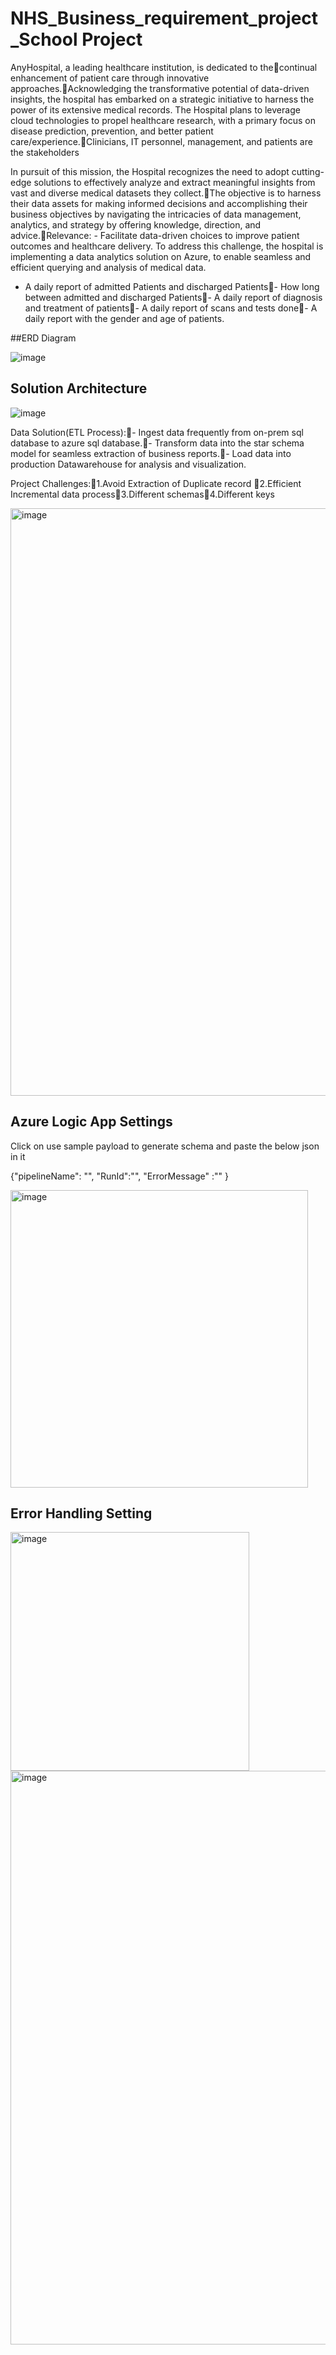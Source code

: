 # NHS_Business_requirement_project_School Project

AnyHospital, a leading healthcare institution, is dedicated to thecontinual enhancement of patient care through innovative approaches.Acknowledging the transformative potential of data-driven insights, the hospital has embarked on a strategic initiative to harness the power of its extensive medical records. The Hospital plans to leverage cloud technologies to propel healthcare research, with a primary focus on disease prediction, prevention, and better patient care/experience.Clinicians, IT personnel, management, and patients are the stakeholders


In pursuit of this mission, the Hospital recognizes the need to adopt cutting-edge solutions to effectively analyze and extract meaningful insights from vast and diverse medical datasets they collect.The objective is to harness their data assets for making informed decisions and accomplishing their business objectives by navigating the intricacies of data management, analytics, and strategy by offering knowledge, direction, and advice.Relevance: - Facilitate data-driven choices to improve patient outcomes and healthcare delivery. To address this challenge, the hospital is implementing a data analytics solution on Azure, to enable seamless and efficient querying and analysis of medical data.

- A daily report of admitted Patients and discharged Patients- How long between admitted and discharged Patients- A daily report of diagnosis and treatment of patients- A daily report of scans and tests done- A daily report with the gender and age of patients.


##ERD Diagram

![image](https://github.com/user-attachments/assets/c740d662-816f-47ee-81a7-085dbe11bf78)

## Solution Architecture

![image](https://github.com/user-attachments/assets/416a09b8-9677-4e17-a34b-1caad72443fa)

Data Solution(ETL Process):- Ingest data frequently from on-prem sql database to  azure sql database.- Transform data into the star schema model for seamless extraction of business reports.- Load data into production Datawarehouse for analysis and visualization.

Project Challenges:1.Avoid Extraction of Duplicate record 2.Efficient Incremental data process3.Different schemas4.Different keys

<img width="940" alt="image" src="https://github.com/user-attachments/assets/310062bc-e980-4618-b46b-95ab67802117">

## Azure Logic App Settings

Click on use sample payload to generate schema and paste the below json in it

{"pipelineName": "",
  "RunId":"",
  "ErrorMessage" :""
    }

<img width="476" alt="image" src="https://github.com/user-attachments/assets/ce75e2a0-caae-49df-be27-4bc408a6be0c">

## Error Handling Setting

<img width="382" alt="image" src="https://github.com/user-attachments/assets/f938d8a3-f40d-49e9-9367-70032798bbef">


<img width="918" alt="image" src="https://github.com/user-attachments/assets/bfb81d87-31a9-42fd-8a76-499db64e7d2c">


